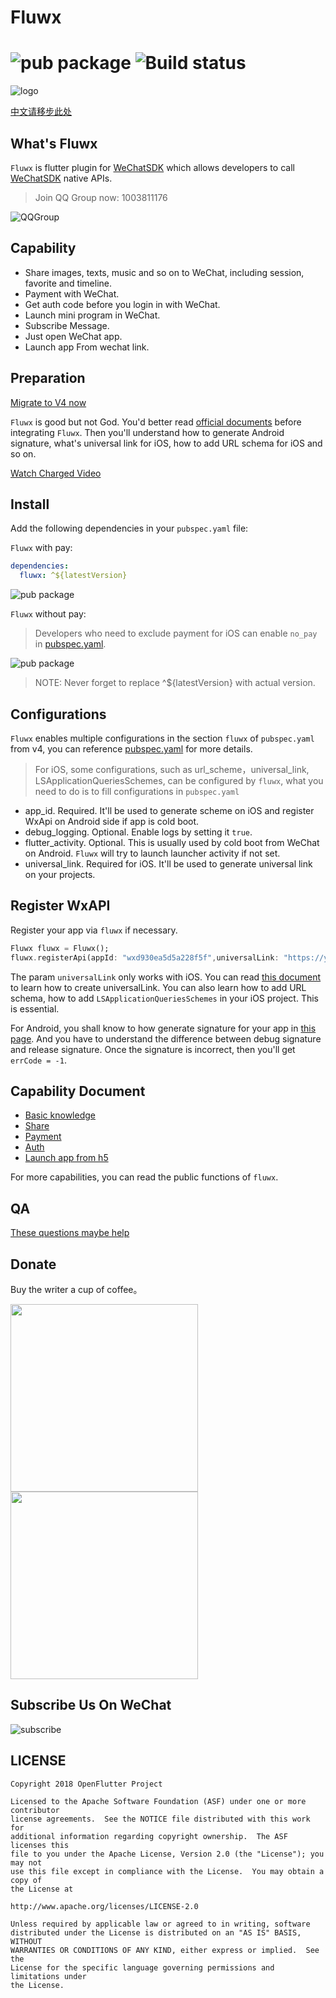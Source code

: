 # Fluwx
![pub package](https://img.shields.io/pub/v/fluwx.svg)
![Build status](https://github.com/OpenFlutter/fluwx/actions/workflows/build_test.yml/badge.svg)
======

![logo](https://gitee.com/OpenFlutter/resoures-repository/raw/master/fluwx/fluwx_logo.png)

[中文请移步此处](./README_CN.md)

## What's Fluwx
`Fluwx` is flutter plugin for [WeChatSDK](https://developers.weixin.qq.com/doc/oplatform/Mobile_App/Resource_Center_Homepage.html) which allows developers to call  
[WeChatSDK](https://developers.weixin.qq.com/doc/oplatform/Mobile_App/Resource_Center_Homepage.html) native APIs.

> Join QQ Group now: 1003811176

![QQGroup](https://gitee.com/OpenFlutter/resoures-repository/raw/master/common/flutter.png)

## Capability

- Share images, texts, music and so on to WeChat, including session, favorite and timeline.
- Payment with WeChat.
- Get auth code before you login in with WeChat.
- Launch mini program in WeChat.
- Subscribe Message.
- Just open WeChat app.
- Launch app From wechat link.

## Preparation

[Migrate to V4 now](./doc/MIGRATE_TO_V4_CN.md)

`Fluwx` is good but not God. You'd better read [official documents](https://open.weixin.qq.com/cgi-bin/showdocument?action=dir_list&t=resource/res_list&verify=1) before
integrating `Fluwx`. Then you'll understand how to generate Android signature, what's universal link for iOS, how to add URL schema for iOS and so on.

[Watch Charged Video](https://study.163.com/course/introduction.htm?share=2&shareId=480000001896427&courseId=1209174838&_trace_c_p_k2_=e72467dc0df540579287a8ea996344a4)

## Install

Add the following dependencies in your `pubspec.yaml` file:

`Fluwx` with pay:

```yaml
dependencies:
  fluwx: ^${latestVersion}
```
![pub package](https://img.shields.io/pub/v/fluwx.svg)

`Fluwx` without pay:

> Developers who need to exclude payment for iOS can enable `no_pay` in [pubspec.yaml](./example/pubspec.yaml).


![pub package](https://img.shields.io/pub/v/fluwx_no_pay.svg)

> NOTE: Never forget to replace ^${latestVersion} with actual version.

## Configurations

`Fluwx` enables multiple configurations in the section `fluwx` of `pubspec.yaml` from v4, you can reference [pubspec.yaml](./example/pubspec.yaml)
for more details.

> For iOS, some configurations, such as url_scheme，universal_link, LSApplicationQueriesSchemes, can be configured by `fluwx`,
> what you need to do is to fill configurations in `pubspec.yaml`

- app_id. Required. It'll be used to generate scheme on iOS and register WxApi on Android side if app is cold boot.
- debug_logging. Optional. Enable logs by setting it `true`.
- flutter_activity. Optional. This is usually used by cold boot from WeChat on Android. `Fluwx` will try to launch launcher activity if not set.
- universal_link. Required for iOS. It'll be used to generate universal link on your projects.

## Register WxAPI

Register your app via `fluwx` if necessary.

```dart
Fluwx fluwx = Fluwx();
fluwx.registerApi(appId: "wxd930ea5d5a228f5f",universalLink: "https://your.univerallink.com/link/");
```
The param `universalLink` only works with iOS. You can read [this document](https://developers.weixin.qq.com/doc/oplatform/Mobile_App/Access_Guide/iOS.html) to learn
how to create universalLink. You can also learn how to add URL schema, how to add `LSApplicationQueriesSchemes` in your iOS project. This is essential.

For Android, you shall know to how generate signature for your app in [this page](https://developers.weixin.qq.com/doc/oplatform/Downloads/Android_Resource.html).
And you have to understand the difference between debug signature and release signature. Once the signature is incorrect, then you'll get `errCode = -1`.

## Capability Document

- [Basic knowledge](./doc/BASIC_KNOWLEDGE.md)
- [Share](./doc/SHARE.md)
- [Payment](./doc/PAYMENT.md)
- [Auth](./doc/AUTH.md)
- [Launch app from h5](./doc/LAUNCH_APP_FROM_H5.md)

For more capabilities, you can read the public functions of `fluwx`.

## QA

[These questions maybe help](./doc/QA_CN.md)

## Donate
Buy the writer a cup of coffee。

<img src="https://gitee.com/OpenFlutter/resoures-repository/raw/master/common/wx.jpeg" height="300">  <img src="https://gitee.com/OpenFlutter/resoures-repository/raw/master/common/ali.jpeg" height="300">

## Subscribe Us On WeChat
![subscribe](https://gitee.com/OpenFlutter/resoures-repository/raw/master/fluwx/wx_subscription.png)

## LICENSE


    Copyright 2018 OpenFlutter Project

    Licensed to the Apache Software Foundation (ASF) under one or more contributor
    license agreements.  See the NOTICE file distributed with this work for
    additional information regarding copyright ownership.  The ASF licenses this
    file to you under the Apache License, Version 2.0 (the "License"); you may not
    use this file except in compliance with the License.  You may obtain a copy of
    the License at

    http://www.apache.org/licenses/LICENSE-2.0

    Unless required by applicable law or agreed to in writing, software
    distributed under the License is distributed on an "AS IS" BASIS, WITHOUT
    WARRANTIES OR CONDITIONS OF ANY KIND, either express or implied.  See the
    License for the specific language governing permissions and limitations under
    the License.





